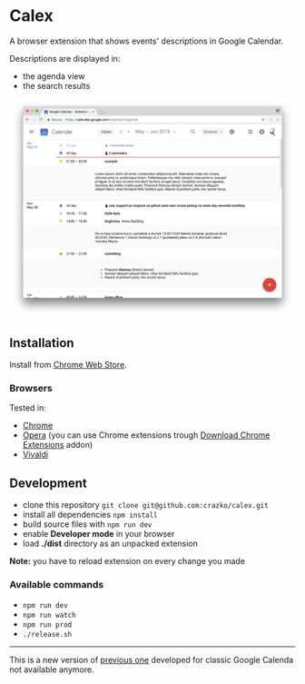 # Calex
A browser extension that shows events' descriptions in Google Calendar.

Descriptions are displayed in:
- the agenda view
- the search results

![Calex in Google Calendar](docs/screenshot.png)

## Installation
Install from [Chrome Web Store](https://chrome.google.com/webstore/detail/calex-for-google-calendar/ccoehijdbponhcemihobmdpaeenmgchg).

### Browsers
Tested in:

- [Chrome](https://www.google.com/chrome/)
- [Opera](https://www.opera.com/) (you can use Chrome extensions trough [Download Chrome Extensions](https://addons.opera.com/en/extensions/details/download-chrome-extension-9/) addon)
- [Vivaldi](https://vivaldi.com/)

## Development

- clone this repository `git clone git@github.com:crazko/calex.git`
- install all dependencies `npm install`
- build source files with `npm run dev`
- enable **Developer mode** in your browser
- load **./dist** directory as an unpacked extension

**Note:** you have to reload extension on every change you made

### Available commands

- `npm run dev`
- `npm run watch`
- `npm run prod`
- `./release.sh`

---

This is a new version of [previous one](https://github.com/crazko/calex-classic) developed for classic Google Calenda not available anymore.

